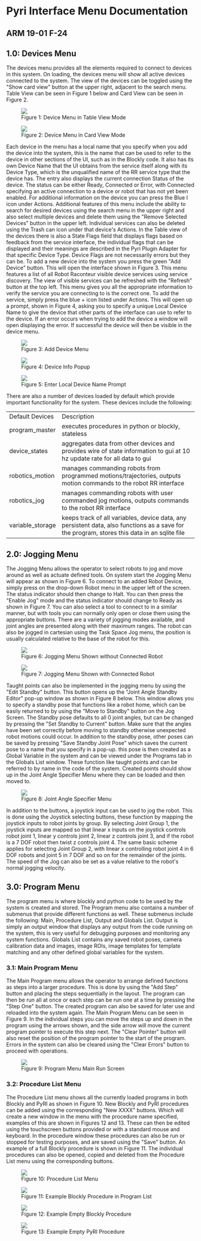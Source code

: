 

# Pyri Interface Menu Documentation


## ARM 19-01 F-24



## 1.0: Devices Menu


The devices menu provides all the elements required to connect to devices in this system. On loading, the devices menu will show all active devices connected to the system. The view
of the devices can be toggled using the "Show card view" button at the upper right, adjacent to the search menu. Table View can be seen in Figure 1 below and Card View can be seen in Figure 2.


<figure><img src="figures/pyri_software_architecture/devicemenutableview.png"><figcaption>Figure 1: Device Menu in Table View Mode</figcaption></figure>


<figure><img src="figures/pyri_software_architecture/devicemenucardview.png"><figcaption>Figure 2: Device Menu in Card View Mode</figcaption></figure>

Each device in the menu has a local name that you specify when you add the device into the system, this is the name that can be used to refer to the device in other sections of the UI, such as in the Blockly code. It also has its own Device Name that the UI obtains from the service itself along with its Device Type, which is the unqualified name of the RR service type that the device has. The entry also displays the current connection Status of the device. The status can be either Ready, Connected or Error, with Connected specifying an active connection to a device or robot that has not yet been enabled. For additional information on the device you can press the Blue I icon under Actions.
Additional features of this menu include the ability to search for desired devices using the search menu in the upper right and also select multiple devices and delete them using the "Remove Selected Devices" button in the upper left. Individual services can also be deleted using the Trash can icon under that device's Actions. In the Table view of the devices there is also a State Flags field that displays flags based on feedback from the service interface, the individual flags that can be displayed and their meanings are described in the Pyri Plugin Adapter for that specific Device Type. Device Flags are not necessarily errors but they can be.
To add a new device into the system you press the green "Add Device" button. This will open the interface shown in Figure 3. This menu features a list of all Robot Raconteur visible device services using service discovery. The view of visible services can be refreshed with the "Refresh" button at the top left. This menu gives you all the appropriate information to verify the service you are connecting to is the correct one. To add the service, simply press the blue + icon listed under Actions. This will open up a prompt, shown in Figure 4, asking you to specify a unique Local Device Name to give the device that other parts of the interface can use to refer to the device. If an error occurs when trying to add the device a window will open displaying the error. If successful the device will then be visible in the device menu.


<figure><img src="figures/pyri_software_architecture/adddevice.png"><figcaption>Figure 3: Add Device Menu</figcaption></figure>

<figure><img src="figures/pyri_software_architecture/deviceinfo.png"><figcaption>Figure 4: Device Info Popup</figcaption></figure>

<figure><img src="figures/pyri_software_architecture/enterdevicename.png"><figcaption>Figure 5: Enter Local Device Name Prompt</figcaption></figure>

There are also a number of devices loaded by default which provide important functionality for the system. These devices include the following:
<table>
  <tr>
   <td>Default Devices
   </td>
   <td>Description
    </td>
  </tr>
  <tr>
   <td>program_master
   </td>
   <td>executes procedures in python or blockly, stateless
   </td>
   
  </tr>
  <tr>
   <td>device_states
   </td>
   <td>aggregates data from other devices and provides wire of state information to gui at 10 hz update rate for all data to gui
   </td>
   
  </tr>
    <tr>
   <td>robotics_motion
   </td>
   <td>manages commanding robots from programmed motions/trajectories, outputs motion commands to the robot RR interface
   </td>
   
  </tr>
    <tr>
   <td>robotics_jog
   </td>
   <td>manages commanding robots with user commanded jog motions, outputs commands to the robot RR interface
   </td>
   
  </tr>
    <tr>
   <td>variable_storage
   </td>
   <td>keeps track of all variables, device data, any persistent data, also functions as a save for the program, stores this data in an sqlite file
   </td>
   
  </tr>
</table>

## 2.0: Jogging Menu

The Jogging Menu allows the operator to select robots to jog and move around as well as actuate defined tools. On system start the Jogging Menu will appear as shown in Figure 6. To connect to an added Robot Device, simply press on the drop-down Robot menu in the upper left of the screen. The status indicator should then change to Halt. You can then press the "Enable Jog" mode and the status indicator should change to Ready as shown in Figure 7. You can also select a tool to connect to in a similar manner, but with tools you can normally only open or close them using the appropriate buttons. There are a variety of jogging modes available, and joint angles are presented along with their maximum ranges. The robot can also be jogged in cartesian using the Task Space Jog menu, the position is usually calculated relative to the base of the robot for this. 


<figure><img src="figures/pyri_software_architecture/erroredjogmenu.png"><figcaption>Figure 6: Jogging Menu Shown without Connected Robot</figcaption></figure>

<figure><img src="figures/pyri_software_architecture/jogmenu.PNG"><figcaption>Figure 7: Jogging Menu Shown with Connected Robot</figcaption></figure>

Taught points can also be implemented in the jogging menu by using the "Edit Standby" button. This button opens up the "Joint Angle Standby Editor" pop-up window as shown in Figure 8 below. This window allows you to specify a standby pose that functions like a robot home, which can be easily returned to by using the "Move to Standby" button on the Jog Screen. The Standby pose defaults to all 0 joint angles, but can be changed by pressing the "Set Standby to Current" button. Make sure that the angles have been set correctly before moving to standby otherwise unexpected robot motions could occur. In addition to the standby pose, other poses can be saved by pressing "Save Standby Joint Pose" which saves the current pose to a name that you specify in a pop-up. this pose is then created as a Global Variable in the system and can be viewed under the Programs tab in the Globals List window. These function like taught points and can be referred to by name in the code of the system. Created points should show up in the Joint Angle Specifier Menu where they can be loaded and then moved to. 

<figure><img src="figures/pyri_software_architecture/angleeditor.PNG"><figcaption>Figure 8: Joint Angle Specifier Menu</figcaption></figure>

In addition to the buttons, a joystick input can be used to jog the robot. This is done using the Joystick selecting buttons, these function by mapping the joystick inputs to robot joints by group. By selecting Joint Group 1, the joystick inputs are mapped so that linear x inputs on the joystick controls robot joint 1, linear y controls joint 2, linear z controls joint 3, and if the robot is a 7 DOF robot then twist z controls joint 4. The same basic scheme applies for selecting Joint Group 2, with linear x controlling robot joint 4 in 6 DOF robots and joint 5 in 7 DOF and so on for the remainder of the joints. The speed of the Jog can also be set as a value relative to the robot's normal jogging velocity.




## 3.0: Program Menu

The program menu is where blockly and python code to be used by the system is created and stored. The Program menu also contains a number of submenus that provide different functions as well. These submenus include the following: Main, Procedure List, Output and Globals List. Output is simply an output window that displays any output from the code running on the system, this is very useful for debugging purposes and monitoring any system functions. Globals List contains any saved robot poses, camera calibration data and images, image ROIs, image templates for template matching and any other defined global variables for the system. 

### 3.1: Main Program Menu

The Main Program menu allows the operator to arrange defined functions as steps into a larger procedure. This is done by using the "Add Step" button and placing the steps sequentially in the layout. The program can then be run all at once or each step can be run one at a time by pressing the "Step One" button. The created program can also be saved for later use and reloaded into the system again. The Main Program Menu can be seen in Figure 9. In the individual steps you can move the steps up and down in the program using the arrows shown, and the side arrow will move the current program pointer to execute this step next. The "Clear Pointer" button will also reset the position of the program pointer to the start of the program. Errors in the system can also be cleared using the "Clear Errors" button to proceed with operations.

<figure><img src="figures/pyri_software_architecture/programmenu.PNG"><figcaption>Figure 9: Program Menu Main Run Screen</figcaption></figure>

### 3.2: Procedure List Menu

The Procedure List menu shows all the currently loaded programs in both Blockly and PyRI as shown in Figure 10. New Blockly and PyRI procedures can be added using the corresponding "New XXXX" buttons. Which will create a new window in the menu with the procedure name specified, examples of this are shown in Figures 12 and 13. These can then be edited using the touchscreen buttons provided or with a standard mouse and keyboard. In the procedure window these procedures can also be run or stopped for testing purposes, and are saved using the "Save" button. An example of a full Blockly procedure is shown in Figure 11. The individual procedures can also be opened, copied and deleted from the Procedure List menu using the corresponding buttons.

<figure><img src="figures/pyri_software_architecture/procedurelist.PNG"><figcaption>Figure 10: Procedure List Menu</figcaption></figure>

<figure><img src="figures/pyri_software_architecture/blockly1.PNG"><figcaption>Figure 11: Example Blockly Procedure in Program List</figcaption></figure>

<figure><img src="figures/pyri_software_architecture/exampleblockly.PNG"><figcaption>Figure 12: Example Empty Blockly Procedure</figcaption></figure>

<figure><img src="figures/pyri_software_architecture/examplepyri.PNG"><figcaption>Figure 13: Example Empty PyRI Procedure</figcaption></figure>

